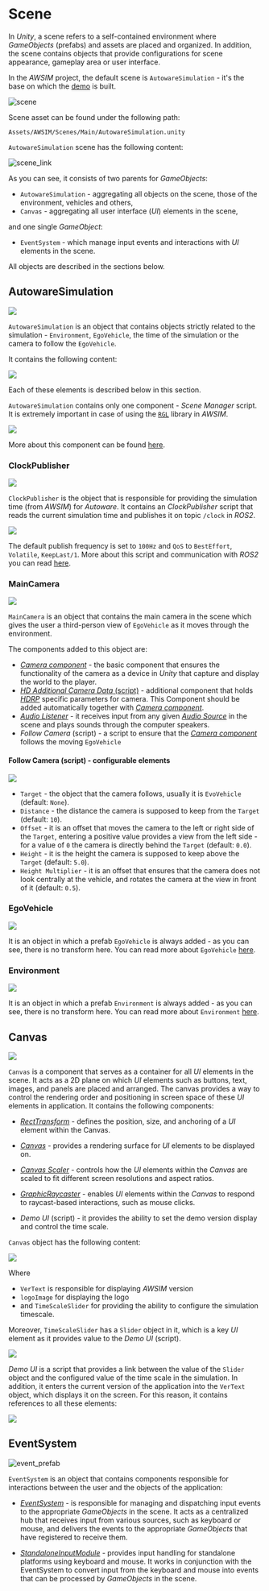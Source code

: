 # Scene
In *Unity*, a scene refers to a self-contained environment where *GameObjects* (prefabs) and assets are placed and organized.
In addition, the scene contains objects that provide configurations for scene appearance, gameplay area or user interface.

In the *AWSIM* project, the default scene is `AutowareSimulation` - it's the base on which the [demo](../../../Installation/RunDemo/) is built.

![scene](scene/scene.png)

Scene asset can be found under the following path:

```
Assets/AWSIM/Scenes/Main/AutowareSimulation.unity
```

`AutowareSimulation` scene has the following content:

![scene_link](scene/scene_link.png)

As you can see, it consists of two parents for *GameObjects*: 

- `AutowareSimulation` - aggregating all objects on the scene, those of the environment, vehicles and others,
-  `Canvas` - aggregating all user interface (*UI*) elements in the scene, 
  
and one single *GameObject*: 

- `EventSystem` - which manage input events and interactions with *UI* elements in the scene.
  
All objects are described in the sections below.

## AutowareSimulation
![](scene/sim_prefab.png)

`AutowareSimulation` is an object that contains objects strictly related to the simulation - `Environment`, `EgoVehicle`, the time of the simulation or the camera to follow the `EgoVehicle`.

It contains the following content:

![](scene/sim_link.png)

Each of these elements is described below in this section.

`AutowareSimulation` contains only one component - *Scene Manager* script.
It is extremely important in case of using the [`RGL`](../../ExternalLibraries/RGLUnityPlugin/) library in *AWSIM*.

![](scene/sim_script.png)

More about this component can be found [here](../../ExternalLibraries/RGLUnityPlugin/#scenemanager).

### ClockPublisher
![](scene/clock_prefab.png)

`ClockPublisher` is the object that is responsible for providing the simulation time (from *AWSIM*) for *Autoware*.
It contains an *ClockPublisher* script that reads the current simulation time and publishes it on topic `/clock` in *ROS2*.

![](scene/clock_script.png)

The default publish frequency is set to `100Hz` and `QoS` to `BestEffort`, `Volatile`, `KeepLast/1`.
More about this script and communication with *ROS2* you can read [here](../../ExternalLibraries/Ros2Unity/).

### MainCamera
![](scene/camera_prefab.png)

`MainCamera` is an object that contains the main camera in the scene which gives the user a third-person view of `EgoVehicle` as it moves through the environment.

The components added to this object are:

- [*Camera component*](https://docs.unity3d.com/Manual/class-Camera.html) - the basic component that ensures the functionality of the camera as a device in *Unity* that capture and display the world to the player.
- [*HD Additional Camera Data* (script)](https://docs.unity3d.com/Packages/com.unity.render-pipelines.high-definition@13.1/api/UnityEngine.Rendering.HighDefinition.HDAdditionalCameraData.html) - additional component that holds [*HDRP*](https://docs.unity3d.com/Packages/com.unity.render-pipelines.high-definition@16.0/manual/index.html) specific parameters for camera.
This Component should be added automatically together with [*Camera component*](https://docs.unity3d.com/Manual/class-Camera.html).
- [*Audio Listener*](https://docs.unity3d.com/Manual/class-AudioListener.html) - it receives input from any given [*Audio Source*](https://docs.unity3d.com/Manual/class-AudioSource.html) in the scene and plays sounds through the computer speakers.
- *Follow Camera* (script) - a script to ensure that the [*Camera component*](https://docs.unity3d.com/Manual/class-Camera.html) follows the moving `EgoVehicle`

#### Follow Camera (script) - configurable elements
![](scene/camera_script.png)

- `Target` - the object that the camera follows, usually it is `EvoVehicle` (default: `None`).
- `Distance` - the distance the camera is supposed to keep from the `Target` (default: `10`).
- `Offset` - it is an offset that moves the camera to the left or right side of the `Target`, entering a positive value provides a view from the left side - for a value of `0` the camera is directly behind the `Target` (default: `0.0`).
- `Height` - it is the height the camera is supposed to keep above the `Target` (default: `5.0`).
- `Height Multiplier` - it is an offset that ensures that the camera does not look centrally at the vehicle, and rotates the camera at the view in front of it (default: `0.5`).

### EgoVehicle
![](scene/ego_prefab.png)

It is an object in which a prefab `EgoVehicle` is always added - as you can see, there is no transform here.
You can read more about `EgoVehicle` [here](../EgoVehicle/EgoVehicle/).

### Environment
![](scene/environment_prefab.png)

It is an object in which a prefab `Environment` is always added - as you can see, there is no transform here.
You can read more about `Environment` [here](../Environment/Environment/).

## Canvas
![](scene/canvas_prefab.png)

`Canvas` is a component that serves as a container for all *UI* elements in the scene.
It acts as a 2D plane on which *UI* elements such as buttons, text, images, and panels are placed and arranged.
The canvas provides a way to control the rendering order and positioning in screen space of these *UI* elements in application.
It contains the following components:

- [*RectTransform*](https://docs.unity3d.com/Packages/com.unity.ugui@1.0/manual/class-RectTransform.html) - defines the position, size, and anchoring of a *UI* element within the Canvas.
- [*Canvas*](https://docs.unity3d.com/Packages/com.unity.ugui@1.0/manual/class-Canvas.html) - provides a rendering surface for *UI* elements to be displayed on.
- [*Canvas Scaler*](https://docs.unity3d.com/Packages/com.unity.ugui@1.0/manual/script-CanvasScaler.html) - controls how the *UI* elements within the *Canvas* are scaled to fit different screen resolutions and aspect ratios.
- [*GraphicRaycaster*](https://docs.unity3d.com/Packages/com.unity.ugui@1.0/manual/script-GraphicRaycaster.html) - enables *UI* elements within the *Canvas* to respond to raycast-based interactions, such as mouse clicks.

- *Demo UI* (script) - it provides the ability to set the demo version display and control the time scale.

`Canvas` object has the following content:

![](scene/canvas_link.png)

Where

- `VerText` is responsible for displaying *AWSIM* version
- `logoImage` for displaying the logo
- and `TimeScaleSlider` for providing the ability to configure the simulation timescale.

Moreover, `TimeScaleSlider` has a `Slider` object in it, which is a key *UI* element as it provides value to the *Demo UI* (script).

![](scene/slider.png)

*Demo UI* is a script that provides a link between the value of the `Slider` object and the configured value of the time scale in the simulation.
In addition, it enters the current version of the application into the `VerText` object, which displays it on the screen.
For this reason, it contains references to all these elements:

![](scene/event_script.png)

## EventSystem

![event_prefab](scene/event_prefab.png)

`EventSystem` is an object that contains components responsible for interactions between the user and the objects of the application:

- [*EventSystem*](https://docs.unity3d.com/2021.3/Documentation/Manual/EventSystem.html) - is responsible for managing and dispatching input events to the appropriate *GameObjects* in the scene.
It acts as a centralized hub that receives input from various sources, such as keyboard or mouse, and delivers the events to the appropriate *GameObjects* that have registered to receive them.

- [*StandaloneInputModule*](https://docs.unity3d.com/2018.2/Documentation/ScriptReference/EventSystems.StandaloneInputModule.html) - provides input handling for standalone platforms using keyboard and mouse.
It works in conjunction with the EventSystem to convert input from the keyboard and mouse into events that can be processed by *GameObjects* in the scene.
